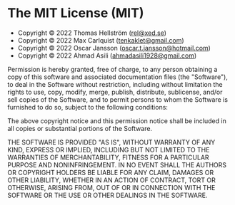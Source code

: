# The MIT License (MIT)

- Copyright &copy; 2022 Thomas Hellström (rel@xed.se)
- Copyright &copy; 2022 Max Carlquist (tenkaklet@gmail.com)
- Copyright &copy; 2022 Oscar Jansson (oscar.t.jansson@hotmail.com)
- Copyright &copy; 2022 Ahmad Asili (ahmadasili1928@gmail.com)

Permission is hereby granted, free of charge, to any person obtaining a copy
of this software and associated documentation files (the "Software"), to deal
in the Software without restriction, including without limitation the rights
to use, copy, modify, merge, publish, distribute, sublicense, and/or sell
copies of the Software, and to permit persons to whom the Software is
furnished to do so, subject to the following conditions:

The above copyright notice and this permission notice shall be included in all
copies or substantial portions of the Software.

THE SOFTWARE IS PROVIDED "AS IS", WITHOUT WARRANTY OF ANY KIND, EXPRESS OR
IMPLIED, INCLUDING BUT NOT LIMITED TO THE WARRANTIES OF MERCHANTABILITY,
FITNESS FOR A PARTICULAR PURPOSE AND NONINFRINGEMENT. IN NO EVENT SHALL THE
AUTHORS OR COPYRIGHT HOLDERS BE LIABLE FOR ANY CLAIM, DAMAGES OR OTHER
LIABILITY, WHETHER IN AN ACTION OF CONTRACT, TORT OR OTHERWISE, ARISING FROM,
OUT OF OR IN CONNECTION WITH THE SOFTWARE OR THE USE OR OTHER DEALINGS IN THE
SOFTWARE.
